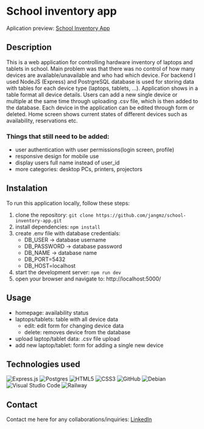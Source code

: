 # School inventory app
Aplication preview: [School Inventory App](https://school-inventory-app.up.railway.app/)

## Description
This is a web application for controlling hardware inventory of laptops and tablets in school. Main problem was that there was no control of how many devices are available/unavailable and who had which device. For backend I used NodeJS (Express) and PostrgreSQL database is used for storing data with tables for each device type (laptops, tablets, ...). 
Application shows in a table format all device details. Users can add a new single device or multiple at the same time through uploading .csv file, which is then added to the database. Each device in the application can be edited through form or deleted. Home screen shows current states of different devices such as availability, reservations etc.

### Things that still need to be added:
* user authentication with user permissions(login screen, profile)
* responsive design for mobile use
* display users full name instead of user_id
* more categories: desktop PCs, printers, projectors

## Instalation
To run this application locally, follow these steps:
1. clone the repository: `git clone https://github.com/jangmz/school-inventory-app.git`
2. install dependencies: `npm install`
3. create .env file with database credentials: 
    * DB_USER -> database username
    * DB_PASSWORD -> database password
    * DB_NAME -> database name
    * DB_PORT=5432
    * DB_HOST=localhost
4. start the development server: `npm run dev`
5. open your browser and navigate to: http://localhost:5000/

## Usage
- homepage: availability status
- laptops/tablets: table with all device data
    - edit: edit form for changing device data
    - delete: removes device from the database
- upload laptop/tablet data: .csv file upload
- add new laptop/tablet: form for adding a single new device

## Technologies used
![Express.js](https://img.shields.io/badge/express.js-%23404d59.svg?style=for-the-badge&logo=express&logoColor=%2361DAFB)
![Postgres](https://img.shields.io/badge/postgres-%23316192.svg?style=for-the-badge&logo=postgresql&logoColor=white)
![HTML5](https://img.shields.io/badge/html5-%23E34F26.svg?style=for-the-badge&logo=html5&logoColor=white)
![CSS3](https://img.shields.io/badge/css3-%231572B6.svg?style=for-the-badge&logo=css3&logoColor=white)
![GitHub](https://img.shields.io/badge/github-%23121011.svg?style=for-the-badge&logo=github&logoColor=white)
![Debian](https://img.shields.io/badge/Debian-D70A53?style=for-the-badge&logo=debian&logoColor=white)
![Visual Studio Code](https://img.shields.io/badge/Visual%20Studio%20Code-0078d7.svg?style=for-the-badge&logo=visual-studio-code&logoColor=white)
![Railway](https://a11ybadges.com/badge?logo=railway)

## Contact
Contact me here for any collaborations/inquiries: [LinkedIn](https://si.linkedin.com/in/jan-jankovi%C4%8D-03429b247)